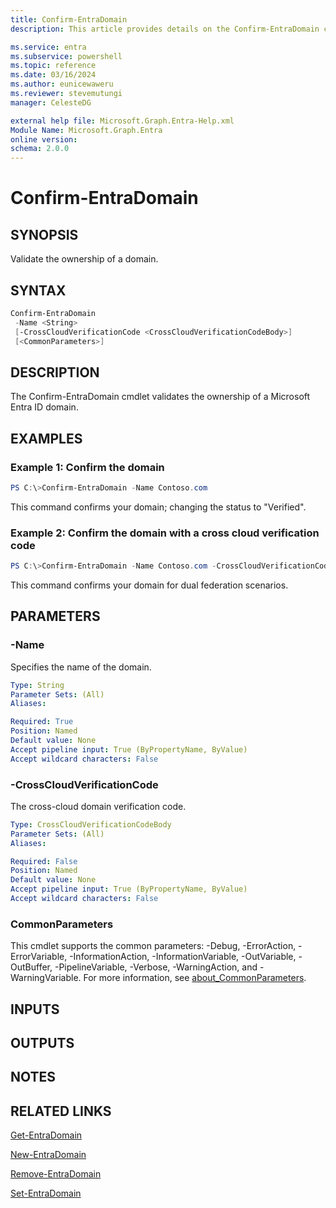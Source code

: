 ```yaml
---
title: Confirm-EntraDomain
description: This article provides details on the Confirm-EntraDomain command.

ms.service: entra
ms.subservice: powershell
ms.topic: reference
ms.date: 03/16/2024
ms.author: eunicewaweru
ms.reviewer: stevemutungi
manager: CelesteDG

external help file: Microsoft.Graph.Entra-Help.xml
Module Name: Microsoft.Graph.Entra
online version:
schema: 2.0.0
---
```


# Confirm-EntraDomain

## SYNOPSIS
Validate the ownership of a domain.

## SYNTAX

```powershell
Confirm-EntraDomain 
 -Name <String> 
 [-CrossCloudVerificationCode <CrossCloudVerificationCodeBody>]
 [<CommonParameters>]
```

## DESCRIPTION
The Confirm-EntraDomain cmdlet validates the ownership of a Microsoft Entra ID domain.

## EXAMPLES

### Example 1: Confirm the domain
```powershell
PS C:\>Confirm-EntraDomain -Name Contoso.com
```

This command confirms your domain; changing the status to "Verified".

### Example 2: Confirm the domain with a cross cloud verification code
```powershell
PS C:\>Confirm-EntraDomain -Name Contoso.com -CrossCloudVerificationCode ms84324896
```

This command confirms your domain for dual federation scenarios.

## PARAMETERS

### -Name
Specifies the name of the domain.

```yaml
Type: String
Parameter Sets: (All)
Aliases:

Required: True
Position: Named
Default value: None
Accept pipeline input: True (ByPropertyName, ByValue)
Accept wildcard characters: False
```

### -CrossCloudVerificationCode
The cross-cloud domain verification code.

```yaml
Type: CrossCloudVerificationCodeBody
Parameter Sets: (All)
Aliases:

Required: False
Position: Named
Default value: None
Accept pipeline input: True (ByPropertyName, ByValue)
Accept wildcard characters: False
```

### CommonParameters
This cmdlet supports the common parameters: -Debug, -ErrorAction, -ErrorVariable, -InformationAction, -InformationVariable, -OutVariable, -OutBuffer, -PipelineVariable, -Verbose, -WarningAction, and -WarningVariable. For more information, see [about_CommonParameters](https://go.microsoft.com/fwlink/?LinkID=113216).

## INPUTS

## OUTPUTS

## NOTES

## RELATED LINKS

[Get-EntraDomain](Get-EntraDomain.md)

[New-EntraDomain](New-EntraDomain.md)

[Remove-EntraDomain](Remove-EntraDomain.md)

[Set-EntraDomain](Set-EntraDomain.md)
